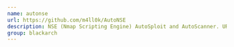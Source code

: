 ```yaml
---
name: autonse
url: https://github.com/m4ll0k/AutoNSE
description: NSE (Nmap Scripting Engine) AutoSploit and AutoScanner. URL : https://github.com/m4ll0k/AutoNSE Groups : blackarch blackarch-automation
group: blackarch
---
```

